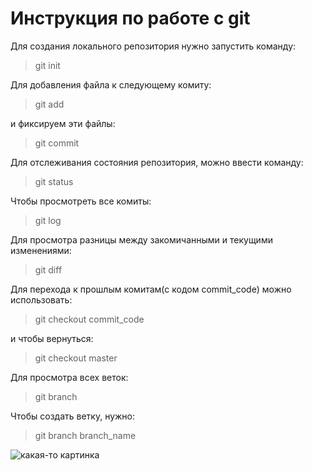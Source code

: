 # Инструкция по работе с git
Для создания локального репозитория нужно запустить команду:
> git init

Для добавления файла к следующему комиту:
> git add

и фиксируем эти файлы:
> git commit

Для отслеживания состояния репозитория, можно ввести команду:
> git status

Чтобы просмотреть все комиты:
> git log

Для просмотра разницы между закомичанными и текущими изменениями:
> git diff

Для перехода к прошлым комитам(с кодом commit_code) можно использовать:
> git checkout commit_code

и чтобы вернуться:
> git checkout master

Для просмотра всех веток:
> git branch

Чтобы создать ветку, нужно:
> git branch branch_name

![какая-то картинка](pic.jpg)
